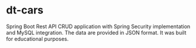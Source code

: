 # dt-cars
Spring Boot Rest API CRUD application with Spring Security implementation and MySQL integration. The data are provided in JSON format.
It was built for educational purposes. 
